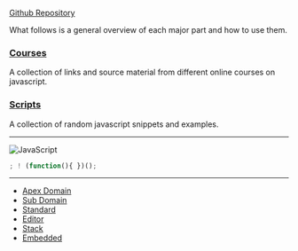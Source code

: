 [Github Repository](https://github.com/RussellAbraham/javascript/)

What follows is a general overview of each major part and how to use them.

### [Courses](https://russellabraham.github.io/javascript/courses/)

A collection of links and source material from different online courses on javascript.

### [Scripts](https://russellabraham.github.io/javascript/scripts/)

A collection of random javascript snippets and examples.

<hr>

![JavaScript](https://s3-us-west-2.amazonaws.com/s.cdpn.io/1674766/javascript.png)

```javascript
; ! (function(){ })();
```


<hr>


* [Apex Domain](https://000455147.codepen.website/)
* [Sub Domain](https://000455151.codepen.website/)
* [Standard](https://000456207.codepen.website/)
* [Editor](https://000456374.codepen.website/)
* [Stack](https://000456579.codepen.website/)
* [Embedded](https://000457190.codepen.website/)

